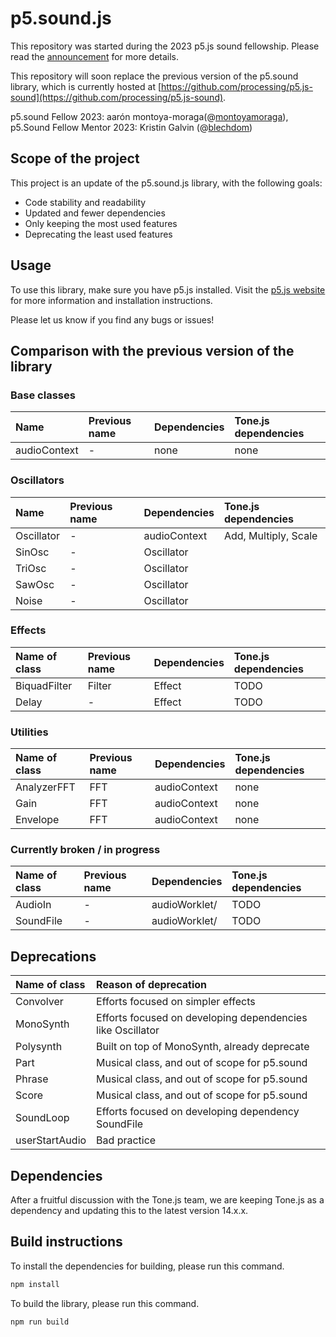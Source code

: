 # p5.sound.js

This repository was started during the 2023 p5.js sound fellowship. Please read the [announcement](https://medium.com/@ProcessingOrg/announcing-the-2023-p5-sound-fellow-aar%C3%B3n-montoya-moraga-7613450902f6) for more details.

This repository will soon replace the previous version of the p5.sound library, which is currently hosted at [https://github.com/processing/p5.js-sound](https://github.com/processing/p5.js-sound).

p5.sound Fellow 2023: aarón montoya-moraga(@[montoyamoraga](https://github.com/montoyamoraga)),
p5.Sound Fellow Mentor 2023: Kristin Galvin (@[blechdom](https://github.com/blechdom))

## Scope of the project

This project is an update of the p5.sound.js library, with the following goals:

- Code stability and readability
- Updated and fewer dependencies
- Only keeping the most used features
- Deprecating the least used features

## Usage

To use this library, make sure you have p5.js installed. Visit the [p5.js website](https://p5js.org/) for more information and installation instructions.

Please let us know if you find any bugs or issues!

## Comparison with the previous version of the library

### Base classes

| Name         | Previous name | Dependencies | Tone.js dependencies |
| :----------- | :------------ | :----------- | :------------------- |
| audioContext | -             | none         | none                 |

### Oscillators

| Name       | Previous name | Dependencies | Tone.js dependencies |
| :--------- | :------------ | :----------- | :------------------- |
| Oscillator | -             | audioContext | Add, Multiply, Scale |
| SinOsc     | -             | Oscillator   |                      |
| TriOsc     | -             | Oscillator   |                      |
| SawOsc     | -             | Oscillator   |                      |
| Noise      | -             | Oscillator   |                      |

### Effects

| Name of class | Previous name | Dependencies | Tone.js dependencies |
| :------------ | :------------ | :----------- | :------------------- |
| BiquadFilter  | Filter        | Effect       | TODO                 |
| Delay         | -             | Effect       | TODO                 |

### Utilities

| Name of class | Previous name | Dependencies | Tone.js dependencies |
| :------------ | :------------ | :----------- | :------------------- |
| AnalyzerFFT   | FFT           | audioContext | none                 |
| Gain          | FFT           | audioContext | none                 |
| Envelope      | FFT           | audioContext | none                 |

### Currently broken / in progress

| Name of class | Previous name | Dependencies  | Tone.js dependencies |
| :------------ | :------------ | :------------ | :------------------- |
| AudioIn       | -             | audioWorklet/ | TODO                 |
| SoundFile     | -             | audioWorklet/ | TODO                 |

## Deprecations

| Name of class  | Reason of deprecation                                      |
| :------------- | :--------------------------------------------------------- |
| Convolver      | Efforts focused on simpler effects                         |
| MonoSynth      | Efforts focused on developing dependencies like Oscillator |
| Polysynth      | Built on top of MonoSynth, already deprecate               |
| Part           | Musical class, and out of scope for p5.sound               |
| Phrase         | Musical class, and out of scope for p5.sound               |
| Score          | Musical class, and out of scope for p5.sound               |
| SoundLoop      | Efforts focused on developing dependency SoundFile         |
| userStartAudio | Bad practice                                               |

## Dependencies

After a fruitful discussion with the Tone.js team, we are keeping Tone.js as a dependency and updating this to the latest version 14.x.x.

## Build instructions

To install the dependencies for building, please run this command.

```bash
npm install
```

To build the library, please run this command.

```bash
npm run build
```
